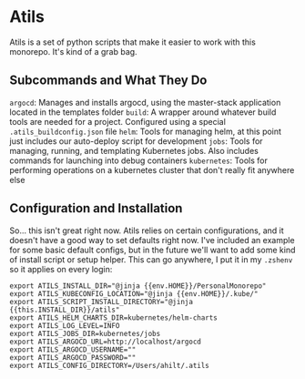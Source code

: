# Atils
Atils is a set of python scripts that make it easier to work with this monorepo. It's kind of a grab bag.

## Subcommands and What They Do
`argocd`: Manages and installs argocd, using the master-stack application located in the templates folder
`build`: A wrapper around whatever build tools are needed for a project. Configured using a special `.atils_buildconfig.json` file
`helm`: Tools for managing helm, at this point just includes our auto-deploy script for development
`jobs`: Tools for managing, running, and templating Kubernetes jobs. Also includes commands for launching into debug containers
`kubernetes`: Tools for performing operations on a kubernetes cluster that don't really fit anywhere else

## Configuration and Installation
So... this isn't great right now. Atils relies on certain configurations, and it doesn't have a good way to set defaults right now. I've included an example for some basic default configs, but in the future we'll want to add some kind of install script or setup helper. This can go anywhere, I put it in my `.zshenv` so it applies on every login:

```
export ATILS_INSTALL_DIR="@jinja {{env.HOME}}/PersonalMonorepo"
export ATILS_KUBECONFIG_LOCATION="@jinja {{env.HOME}}/.kube/"
export ATILS_SCRIPT_INSTALL_DIRECTORY="@jinja {{this.INSTALL_DIR}}/atils"
export ATILS_HELM_CHARTS_DIR=kubernetes/helm-charts
export ATILS_LOG_LEVEL=INFO
export ATILS_JOBS_DIR=kubernetes/jobs
export ATILS_ARGOCD_URL=http://localhost/argocd
export ATILS_ARGOCD_USERNAME=""
export ATILS_ARGOCD_PASSWORD=""
export ATILS_CONFIG_DIRECTORY=/Users/ahilt/.atils
```
